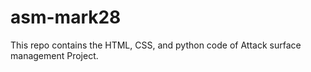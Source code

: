 # asm-mark28
This repo contains the HTML, CSS, and python code of Attack surface management Project.
